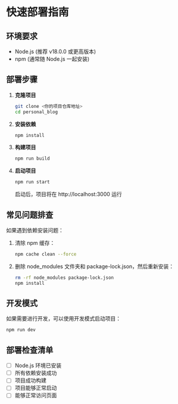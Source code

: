 # 快速部署指南

## 环境要求
- Node.js (推荐 v18.0.0 或更高版本)
- npm (通常随 Node.js 一起安装)

## 部署步骤

1. **克隆项目**
   ```bash
   git clone <你的项目仓库地址>
   cd personal_blog
   ```

2. **安装依赖**
   ```bash
   npm install
   ```

3. **构建项目**
   ```bash
   npm run build
   ```

4. **启动项目**
   ```bash
   npm run start
   ```
   启动后，项目将在 http://localhost:3000 运行

## 常见问题排查

如果遇到依赖安装问题：
1. 清除 npm 缓存：
   ```bash
   npm cache clean --force
   ```
2. 删除 node_modules 文件夹和 package-lock.json，然后重新安装：
   ```bash
   rm -rf node_modules package-lock.json
   npm install
   ```

## 开发模式

如果需要进行开发，可以使用开发模式启动项目：
```bash
npm run dev
```

## 部署检查清单

- [ ] Node.js 环境已安装
- [ ] 所有依赖安装成功
- [ ] 项目成功构建
- [ ] 项目能够正常启动
- [ ] 能够正常访问页面
